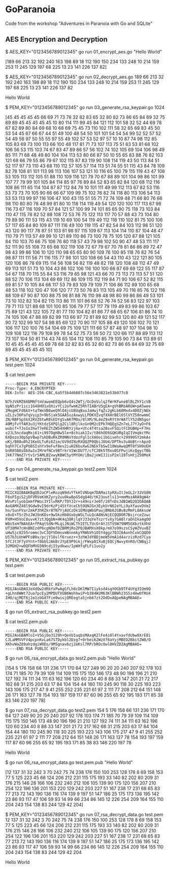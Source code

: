 # GoParanoia
Code from the workshop "Adventures in Paranoia with Go and SQLite"


## AES Encryption and Decryption

$ AES_KEY="0123456789012345" go run 01_encrypt_aes.go "Hello World"

[189 66 213 32 192 240 163 198 89 18 112 190 150 234 133 248 10 214 159 253 11 245 129 197 68 225 13 23 141 226 137 82]

$ AES_KEY="0123456789012345" go run 02_decrypt_aes.go 189 66 213 32 192 240 163 198 89 18 112 190 150 234 133 248 10 214 159 253 11 245 129 197 68 225 13 23 141 226 137 82

Hello World
  		
$ PEM_KEY="0123456789012345" go run 03_generate_rsa_keypair.go 1024

[45 45 45 45 45 66 69 71 73 78 32 82 83 65 32 80 82 73 86 65 84 69 32 75 69 89 45 45 45 45 45 10 80 114 111 99 45 84 121 112 101 58 32 52 44 69 78 67 82 89 80 84 69 68 10 68 69 75 45 73 110 102 111 58 32 65 69 83 45 50 53 54 45 67 66 67 44 51 49 100 48 54 50 101 101 54 54 54 99 52 52 57 52 54 49 56 97 50 55 55 97 55 49 102 57 53 52 97 57 10 10 87 74 98 112 85 105 83 69 73 100 113 66 100 48 117 81 71 73 107 113 75 51 83 53 81 68 102 106 56 53 115 103 74 67 83 47 89 86 57 56 102 74 102 105 69 104 106 98 49 85 111 71 68 48 49 80 104 104 113 53 80 66 87 50 10 55 65 83 88 76 82 103 121 68 66 79 55 86 79 67 102 115 87 83 119 90 108 114 119 43 50 113 84 51 52 117 97 73 110 43 68 110 112 57 105 57 114 113 51 74 55 51 115 43 84 78 109 82 78 108 81 101 113 98 113 106 107 53 121 10 116 65 100 79 115 119 43 47 108 53 105 113 112 105 51 88 110 109 116 121 79 70 67 88 89 101 104 98 86 101 99 107 77 79 99 101 105 84 114 85 97 76 89 84 52 83 65 82 84 120 68 112 116 108 86 111 65 114 104 87 87 112 84 78 10 101 111 49 99 112 113 67 82 53 116 53 73 73 70 105 90 66 66 67 109 99 75 102 76 82 74 118 80 113 106 54 113 53 53 113 99 97 116 106 47 100 43 115 51 55 71 72 74 109 48 71 66 80 76 66 98 110 80 80 78 48 99 81 80 10 118 114 119 49 54 120 120 100 117 113 67 98 116 73 67 116 109 70 57 84 121 57 100 99 74 101 85 65 90 75 118 73 103 84 110 47 115 78 82 52 88 108 72 53 76 75 122 113 117 70 57 88 43 73 104 80 79 89 90 111 53 115 43 119 10 69 100 54 119 49 112 118 110 102 81 75 100 106 57 117 65 84 80 109 87 111 116 49 100 119 115 47 82 54 84 103 112 98 51 120 43 120 90 117 78 87 51 103 81 98 97 115 109 67 113 104 114 110 87 104 48 47 110 79 71 113 57 49 99 10 121 89 110 86 73 100 78 75 105 120 87 88 121 105 84 110 103 70 66 75 106 76 80 118 57 43 79 98 102 50 90 47 48 53 111 117 52 111 90 55 108 73 65 68 102 119 108 72 67 79 67 70 78 81 86 86 89 72 47 98 43 99 86 106 10 120 110 98 65 65 80 90 109 76 100 85 118 76 82 76 54 98 87 111 111 56 71 116 115 77 98 101 120 108 66 54 43 110 43 122 121 80 105 120 106 86 78 69 115 114 56 108 56 82 119 48 82 118 120 108 48 112 47 49 69 113 101 51 73 10 104 43 86 102 106 116 100 100 66 87 69 69 122 55 117 87 54 67 118 70 115 55 84 53 116 79 65 98 121 43 66 70 73 113 73 113 57 51 120 88 52 70 106 113 104 69 69 112 86 109 115 112 119 84 71 90 106 67 52 82 115 69 81 57 10 105 84 68 117 53 79 83 109 79 109 71 106 86 112 89 100 65 68 48 53 118 102 120 47 106 120 77 73 50 76 83 113 105 49 70 116 85 76 122 116 88 109 67 90 87 100 88 75 98 81 88 76 110 98 48 98 80 99 86 86 49 53 101 73 10 102 82 104 82 115 113 86 111 101 86 68 52 76 74 52 56 83 122 97 103 79 71 113 121 88 68 101 100 85 106 79 77 57 117 79 119 49 83 99 86 103 67 75 89 121 43 122 105 72 81 77 110 104 82 81 86 77 68 65 67 106 81 86 74 10 74 105 106 47 88 89 82 99 113 66 97 72 81 89 82 99 53 120 80 49 121 52 117 90 72 102 99 107 54 98 85 69 122 70 90 117 105 88 49 120 106 102 70 121 106 117 120 100 76 54 104 69 75 109 121 111 66 57 87 48 97 107 104 98 10 109 108 122 116 79 108 99 78 54 52 75 73 56 50 72 120 66 117 88 89 113 112 73 107 104 50 81 114 43 74 65 104 112 108 110 85 79 105 90 73 84 113 89 61 10 45 45 45 45 45 69 78 68 32 82 83 65 32 80 82 73 86 65 84 69 32 75 69 89 45 45 45 45 45 10]

$ PEM_KEY="0123456789012345" go run 04_generate_rsa_keypair.go test.pem 1024

$ cat test.pem 
```
-----BEGIN RSA PRIVATE KEY-----
Proc-Type: 4,ENCRYPTED
DEK-Info: AES-256-CBC,6a5f5b4d6607c56e3463821e53b977c8

N7hJVkMZ66DMNftmVawomEEQpb6vQ4s2WTj/OcDoVulq2fWrKFwneBlBLZhY1cVB
VpN5zPr1ici1G48H91xOXivYCi2ofwmKZ5RhTIABrU5gEA+gVhBRbARGW+pA5wee
2MogHCFd6kV+taTWxVB6weQ9lO4jcU8UqBxoJaHwjfqZs2gKLb68Mxdx4D0ZjN6k
uILzv36PafqVyip3+9b5jak5GAASuzAxwyLLPDKVZvqfXkHrBEl65lVYZ58nwmmC
ZN/RBFSp5kX2KVZ6twR8sEDYgSvAKfMOv/8lXM/9L4eZ9xRYt9rWATlY52dN5gor
40MjFvYfAR3u3jYKtdz5XPQlgZCil8RjlkcGn9M2cEPk7HQEgSZn7eLJ7YJyD+F6
wubcf+TJoIo3hwT7eREZtZW54XHRYzjmx+Utc4T4tsa2BsvF5QitFCDGBHp+F7Hs
v2JL5ncdaqMxj61+i997DgH8w5le+8chiak1Iv/t86hOE6GQKURgIqIIVmqkcYMc
6XDozo30p5pV8wp7skDBuRkZR0NNsYdozFglIcXAOoi1bGivehc+29990SY2mkAs
uKj/B08u0h21KeULTuRi6Zim/GV9dINzRXQQZP0QbiJ8U4/DPThv3vAbBtrrApzO
bqhh7Cx7gPUBSIshYx9eFuf8ev2iuHZ6buXwGJNEkTbSwI18WaAwqQMT0fSH9oEH
bnR85B0iDbXw1vIMrmfNCx9BTrkrVIWcDU7T/cfC2Bk5TRxu0SFPwjiKcQgycTBb
JkK77NmZ7rtv1r5AMLBZxwyKBWCSytMYOH/iBa2jeWIJJisP2elI8TsHtj250MoX
-----END RSA PRIVATE KEY-----
```

$ go run 04_generate_rsa_keypair.go test2.pem 1024

$ cat test2.pem 
```
-----BEGIN RSA PRIVATE KEY-----
MIICXQIBAAKBgQDJaCPleRozqN9dvYfkHlVNbqm7DAMaitpRXuItJeGL2r33VG8N
F6xPIgiS2jDFVRVeKXKZyry2uu0kw8pG5dg84O/tK23outls13+mmMozARA9gW4r
WVvPzlyob1mmfPWoc3YIlvRKP/TOYJ2r+s49nirJe0T/20TnDsJdB1WQ2QIDAQAB
AoGAMXZ48l9Gdw9vI9drKzPj4StfVceCb59QNJGn3EykUrN62eYLi9yXfauvDVm2
ho/5unFVar2mkP3hRZkr8TN7YjAUCzDk1EMUqWbGPaujBNb62GBvBzMmFL0AksoW
x8vE+T5rZhzJWJOnKDs+9w5kzHb0UxbyWSLTuLQcA8NsNjECQQDOR7BsjrceZzwc
PXM+H5VoC8uvvK7ztJQgbN+HK4q38RjlqYJ33qYeTszrtvXy7GA8lraDnIka4gOO
W0s5xHfNAkEA+fPAqtSdNrMLqiJNiWLThIETLTUcOrAYJSTVSW79NM5GXbztkXhU
UT38M47cHnBNIzdP6cgNDmfDZBRMjRoZPQJBAMXsX0kp/mX7o99szsCSyWZVuxBZ
uHw5jc8255rommc3vC3QYVDmnvmBnnmkyYRWbVh1O5Y4ggz7Q3I6AonhCxkCQQD0
U57b3iUnWPFoB0v/pcjY10slf6ruez++3zhWJdYBDjmeW5VmA1d4arzisRzd7Cya
5fCJt3F7yVYnt+f0bbSJAkBrJYpE9P9ikj/FWxp8IXuBjEQCjNwvyXnRO/CNBqjJ
32MGH2+wOQFbMVG5N9cdjISydkwu/IpWXfqFLFi1uo2y
-----END RSA PRIVATE KEY-----
```

$ PEM_KEY="0123456789012345" go run 05_extract_rsa_pubkey.go test.pem

$ cat test.pem.pub
```
-----BEGIN RSA PUBLIC KEY-----
MIGJAoGBAOJeXdQw2dRkYxPwAgGfLh8cDKlMW7I1yksd4sqYOGb9TF4UYg3IOm9Q
+gLhn8WWt72ua7pcEy2MPDUTXUB6WohhwiP+b384W2M63KlBBWh23S5z4mwOfRU4
IHO/qjMQT6j2o1zbGd7Fie0wiujQREegta5jnb67zt2OdDxAQpeNAgMBAAE=
-----END RSA PUBLIC KEY-----
```

$ go run 05_extract_rsa_pubkey.go test2.pem

$ cat test2.pem.pub 
```
-----BEGIN RSA PUBLIC KEY-----
MIGJAoGBAMloI+V5GjOo3129h+QeVU1uqbsMAxqK2lFe4i0l4YvavfdUbw0XrE8i
CJLaMMVVFV4pcpnKvLa67STDykbl2Dzg7+0rbei62WzXf6aYyjMBED2BbitZW8/O
XKhvWaZ89ahzdgiW9Eo/9M5gnav6zj2eKsl7RP/bROcOwl0HVZDZAgMBAAE=
-----END RSA PUBLIC KEY-----
```

$ go run 06_rsa_encrypt_data.go test2.pem.pub "Hello World"

[154 5 176 158 66 131 236 171 170 64 127 249 90 20 20 240 207 92 178 103 174 71 185 70 79 39 109 114 109 115 175 150 146 173 48 90 196 196 21 210 127 192 74 111 34 111 63 162 196 120 60 234 40 8 88 33 147 201 21 72 217 162 68 31 215 203 63 17 84 104 154 44 180 110 245 90 118 30 225 193 223 143 106 175 217 47 9 41 255 252 235 221 61 97 2 111 77 208 212 64 151 148 26 171 163 127 78 154 193 197 159 117 87 60 96 255 65 92 195 193 171 85 38 83 146 220 197 78]

$ go run 07_rsa_decrypt_data.go test2.pem 154 5 176 158 66 131 236 171 170 64 127 249 90 20 20 240 207 92 178 103 174 71 185 70 79 39 109 114 109 115 175 150 146 173 48 90 196 196 21 210 127 192 74 111 34 111 63 162 196 120 60 234 40 8 88 33 147 201 21 72 217 162 68 31 215 203 63 17 84 104 154 44 180 110 245 90 118 30 225 193 223 143 106 175 217 47 9 41 255 252 235 221 61 97 2 111 77 208 212 64 151 148 26 171 163 127 78 154 193 197 159 117 87 60 96 255 65 92 195 193 171 85 38 83 146 220 197 78

Hello World

$ go run 06_rsa_encrypt_data.go test.pem.pub "Hello World"

[12 137 31 32 242 3 70 242 75 74 238 176 150 100 253 128 178 8 69 158 153 77 5 125 223 45 66 124 206 212 231 115 175 193 33 140 82 202 80 209 31 176 215 146 28 166 106 232 240 212 106 105 139 90 175 120 156 207 210 254 122 196 136 201 153 220 129 242 203 227 51 167 238 17 231 68 65 83 77 213 72 143 190 136 116 174 139 9 197 51 147 186 25 175 173 136 195 142 23 86 93 117 47 106 59 93 14 99 66 234 86 145 12 226 254 209 164 155 110 204 243 154 138 83 244 129 42 204]

$ PEM_KEY="0123456789012345" go run 07_rsa_decrypt_data.go test.pem 12 137 31 32 242 3 70 242 75 74 238 176 150 100 253 128 178 8 69 158 153 77 5 125 223 45 66 124 206 212 231 115 175 193 33 140 82 202 80 209 31 176 215 146 28 166 106 232 240 212 106 105 139 90 175 120 156 207 210 254 122 196 136 201 153 220 129 242 203 227 51 167 238 17 231 68 65 83 77 213 72 143 190 136 116 174 139 9 197 51 147 186 25 175 173 136 195 142 23 86 93 117 47 106 59 93 14 99 66 234 86 145 12 226 254 209 164 155 110 204 243 154 138 83 244 129 42 204

Hello World

